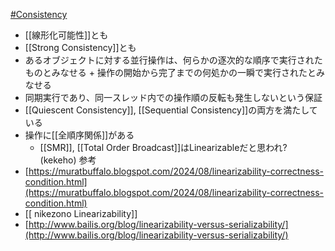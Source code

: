 [#Consistency](Consistency)
- [[線形化可能性]]とも
- [[Strong Consistency]]とも
- あるオブジェクトに対する並行操作は、何らかの逐次的な順序で実行されたものとみなせる + 操作の開始から完了までの何処かの一瞬で実行されたとみなせる
- 同期実行であり、同一スレッド内での操作順の反転も発生しないという保証
- [[Quiescent Consistency]], [[Sequential Consistency]]の両方を満たしている
- 操作に[[全順序関係]]がある
	- [[SMR]], [[Total Order Broadcast]]はLinearizableだと思われ? (kekeho)
参考
- [https://muratbuffalo.blogspot.com/2024/08/linearizability-correctness-condition.html](https://muratbuffalo.blogspot.com/2024/08/linearizability-correctness-condition.html)
- [[ nikezono Linearizability]]
- [http://www.bailis.org/blog/linearizability-versus-serializability/](http://www.bailis.org/blog/linearizability-versus-serializability/)